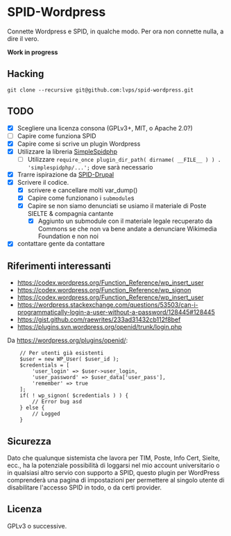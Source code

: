 # SPID-Wordpress
Connette Wordpress e SPID, in qualche modo. Per ora non connette nulla, a dire il vero.

**Work in progress**

## Hacking
    git clone --recursive git@github.com:lvps/spid-wordpress.git

## TODO
- [X] Scegliere una licenza consona (GPLv3+, MIT, o Apache 2.0?)
- [ ] Capire come funziona SPID
- [X] Capire come si scrive un plugin Wordpress
- [X] Utilizzare la libreria [SimpleSpidphp](https://github.com/dev4pa/simplespidphp)
    - [ ] Utilizzare `require_once plugin_dir_path( dirname( __FILE__ ) ) . 'simplespidphp/...';` dove sarà necessario
- [X] Trarre ispirazione da [SPID-Drupal](https://github.com/dev4pa/spid-drupal)
- [X] Scrivere il codice.
    - [X] scrivere e cancellare molti var_dump()
    - [X] Capire come funzionano i `submodule`s
    - [X] Capire se non siamo denunciati se usiamo il materiale di Poste SIELTE & compagnia cantante
        - [X] Aggiunto un submodule con il materiale legale recuperato da Commons se che non va bene andate a denunciare Wikimedia Foundation e non noi
- [X] contattare gente da contattare

## Riferimenti interessanti
* https://codex.wordpress.org/Function_Reference/wp_insert_user
* https://codex.wordpress.org/Function_Reference/wp_signon
* https://codex.wordpress.org/Function_Reference/wp_insert_user
* https://wordpress.stackexchange.com/questions/53503/can-i-programmatically-login-a-user-without-a-password/128445#128445
* https://gist.github.com/raewrites/233ad31432cb112f8bef
* https://plugins.svn.wordpress.org/openid/trunk/login.php

Da https://wordpress.org/plugins/openid/:
```
    // Per utenti già esistenti
    $user = new WP_User( $user_id );
    $credentials = [
        'user_login' => $user->user_login,
        'user_password' => $user_data['user_pass'],
        'remember' => true
    ];
    if( ! wp_signon( $credentials ) ) {
        // Error bug asd
    } else {
        // Logged
    }
````

## Sicurezza
Dato che qualunque sistemista che lavora per TIM, Poste, Info Cert, Sielte, ecc.,
ha la potenziale possibilità di loggarsi nel mio account universitario o in
qualsiasi altro servio con supporto a SPID, questo plugin per WordPress comprenderà
una pagina di impostazioni per permettere al singolo utente di disabilitare l'accesso
SPID in todo, o da certi provider.

## Licenza
GPLv3 o successive.
